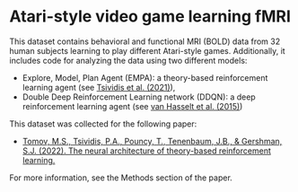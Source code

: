Atari-style video game learning fMRI
==========

This dataset contains behavioral and functional MRI (BOLD) data from 32 human subjects learning to play different Atari-style games. Additionally, it includes code for analyzing the data using two different models: 

* Explore, Model, Plan Agent (EMPA): a theory-based reinforcement learning agent (see [Tsividis et al. (2021)](https://arxiv.org/abs/2107.12544v1)),
* Double Deep Reinforcement Learning network (DDQN): a deep reinforcement learning agent (see [van Hasselt et al. (2015)](https://arxiv.org/abs/1509.06461))

This dataset was collected for the following paper:

* [Tomov, M.S., Tsividis, P.A., Pouncy, T., Tenenbaum, J.B., & Gershman, S.J. (2022). The neural architecture of theory-based reinforcement learning.](https://www.biorxiv.org/content/10.1101/2022.06.14.496001v1)

For more information, see the Methods section of the paper.

